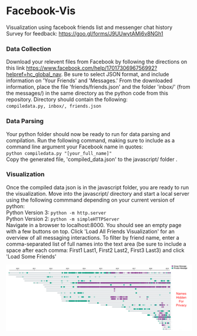 # Facebook-Vis
Visualization using facebook friends list and messenger chat history  
Survey for feedback: https://goo.gl/forms/J9UUwytAMi6v8NGh1

### Data Collection 
Download your relevent files from Facebook by following the directions on this link https://www.facebook.com/help/1701730696756992?helpref=hc_global_nav. Be sure to select JSON format, and include information on 'Your Friends' and 'Messages.' From the downloaded information, place the file 'friends/friends.json' and the folder 'inbox/' (from the messages/) in the same directory as the python code from this repository. Directory should contain the following:  
`compiledata.py, inbox/, friends.json` 

### Data Parsing
Your python folder should now be ready to run for data parsing and compilation. Run the following command, making sure to include as a command line argument your Facebook name in quotes:    
`python compiledata.py "[your_full_name]"`  
Copy the generated file, 'compiled_data.json' to the javascript/ folder . 

### Visualization
Once the compiled data json is in the javascript folder, you are ready to run the visualization. Move into the javascript/ directory and start a local server using the following commmand depending on your current version of python:  
Python Version 3: `python -m http.server`   
Python Version 2: `python -m simpleHTTPServer`   
Navigate in a browser to localhost:8000. You should see an empty page with a few buttons on top. Click 'Load All Friends Visualization' for an overview of all messaging interactions. To filter by friend name, enter a comma-separated list of full names into the text area (be sure to include a space after each comma: First1 Last1, First2 Last2, First3 Last3) and click 'Load Some Friends'    

![](screenshot.png)
